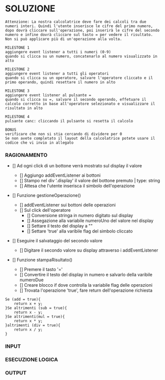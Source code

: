 # SOLUZIONE

```
Attenzione: La nostra calcolatrice deve fare dei calcoli tra due numeri interi. Quindi l'utente inserisce le cifre del primo numero, dopo dovrà cliccare sull'operazione, poi inserirà le cifre del secondo numero e infine dovrà cliccare sul tasto = per vedere il risultato. Non si può applicare più di un'operazione alla volta.

MILESTONE 1
aggiungere event listener a tutti i numeri (0-9)
quando si clicca su un numero, concatenarlo al numero visualizzato in alto

MILESTONE 2
aggiungere event listener a tutti gli operatori
quando si clicca su un operatore, salvare l'operatore cliccato e il primo operando, quindi resettare il numero in alto

MILESTONE 3
aggiungere event listener al pulsante =
quando si clicca su =, salvare il secondo operando, effetuare il calcolo corretto in base all'operatore selezionato e visualizzare il risultato in alto

MILESTONE 4
pulsante canc: cliccando il pulsante si resetta il calcolo

BONUS
verificare che non si stia cercando di dividere per 0
Se non avete completato il layout della calcolatrice potete usare il codice che vi invio in allegato

```

### RAGIONAMENTO

- [] Ad ogni click di un bottone verrà mostrato sul display il valore
    - [] Aggiungo addEventListener ai bottoni
    - [] Stampo nel div '.display' il valore del bottone premuto | type: string
    - [] Attesa che l'utente inserisca il simbolo dell'operazione

- []  Funzione gestioneOperazione()
    - [] addEventListener sui bottoni delle operazioni
    - [] Sul click dell'operatore 
        - [] Conversione stringa in numero digitato sul display
        - [] Assegazione alla variabile numeroUno del valore nel display
        - [] Settare il testo del display a "" 
        - [] Settare 'true' alla varibile flag  del simbolo cliccato

- [] Eseguire il salvataggio del secondo valore
    - [] Digitare il secondo valore su display attraverso i addEventListener

- [] Funzione stampaRisultato()
    - [] Premere il tasto '='
    - [] Convertire il testo del display in numero e salvarlo della varibile numeroDue
    - [] Creare blocco if dove controlla la variabile flag delle operazioni
    - [] Trovata l'operazione 'true', fare return dell'operazione richiesta

```
Se (add = true){
    return x + y;
}Se altrimenti (sub = true){
    return x - y;
}Se altrimenti(mul = true){
    return x * y;
}altrimenti (div = true){
    return x / y;
}

```

### INPUT

### ESECUZIONE LOGICA

### OUTPUT